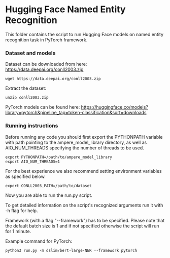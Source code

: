 # Hugging Face Named Entity Recognition

This folder contains the script to run Hugging Face models on named entity recognition task in PyTorch framework.

### Dataset and models

Dataset can be downloaded from here: https://data.deepai.org/conll2003.zip

```
wget https://data.deepai.org/conll2003.zip
```

Extract the dataset:
```
unzip conll2003.zip
```

PyTorch models can be found here: https://huggingface.co/models?library=pytorch&pipeline_tag=token-classification&sort=downloads

### Running instructions

Before running any code you should first export the PYTHONPATH variable with path pointing to the ampere_model_library directory,
as well as AIO_NUM_THREADS specifying the number of threads to be used.

```
export PYTHONPATH=/path/to/ampere_model_library
export AIO_NUM_THREADS=1
```

For the best experience we also recommend setting environment variables as specified below.

```
export CONLL2003_PATH=/path/to/dataset
```

Now you are able to run the run.py script.

To get detailed information on the script's recognized arguments run it with -h flag for help.

Framework (with a flag "--framework") has to be specified.
Please note that the default batch size is 1 and if not specified otherwise the script will run for 1 minute.

Example command for PyTorch:

```
python3 run.py -m dslim/bert-large-NER --framework pytorch
```
